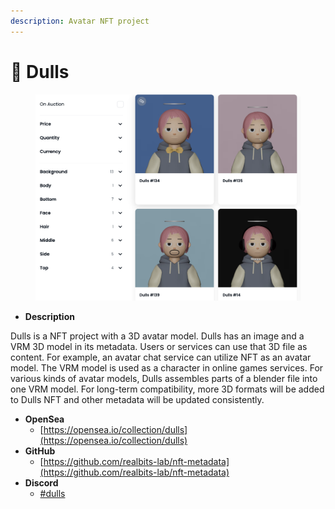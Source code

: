 ```yaml
---
description: Avatar NFT project
---
```


# 👼 Dulls

<figure><img src="../.gitbook/assets/image (3).png" alt=""><figcaption></figcaption></figure>

* **Description**

Dulls is a NFT project with a 3D avatar model. Dulls has an image and a VRM 3D model in its metadata. Users or services can use that 3D file as content. For example, an avatar chat service can utilize NFT as an avatar model. The VRM model is used as a character in online games services. For various kinds of avatar models, Dulls assembles parts of a blender file into one VRM model. For long-term compatibility, more 3D formats will be added to Dulls NFT and other metadata will be updated consistently.

* **OpenSea**
  * [https://opensea.io/collection/dulls](https://opensea.io/collection/dulls)
* **GitHub**
  * [https://github.com/realbits-lab/nft-metadata](https://github.com/realbits-lab/nft-metadata)
* **Discord**
  * [#dulls](https://discord.com/channels/1049501409755811940/1054221368884994118)
